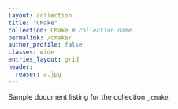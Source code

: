```yaml
---
layout: collection
title: "CMake"
collection: CMake # collection name
permalink: /cmake/
author_profile: false
classes: wide
entries_layout: grid
header:
  reaser: a.jpg
---
```


Sample document listing for the collection `_cmake`.
